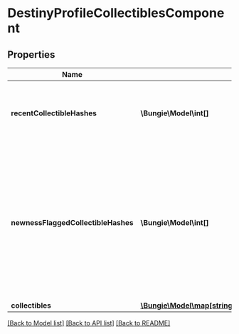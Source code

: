 # DestinyProfileCollectiblesComponent

## Properties
Name | Type | Description | Notes
------------ | ------------- | ------------- | -------------
**recentCollectibleHashes** | **\Bungie\Model\int[]** | The list of collectibles determined by the game as having been \&quot;recently\&quot; acquired. | [optional] 
**newnessFlaggedCollectibleHashes** | **\Bungie\Model\int[]** | The list of collectibles determined by the game as having been \&quot;recently\&quot; acquired.  The game client itself actually controls this data, so I personally question whether anyone will get much use out of this: because we can&#39;t edit this value through the API. But in case anyone finds it useful, here it is. | [optional] 
**collectibles** | [**\Bungie\Model\map[string,\Bungie\Model\Destiny\Components\Collectibles\DestinyCollectibleComponent]**](DestinyCollectibleComponent.md) |  | [optional] 

[[Back to Model list]](../README.md#documentation-for-models) [[Back to API list]](../README.md#documentation-for-api-endpoints) [[Back to README]](../README.md)


